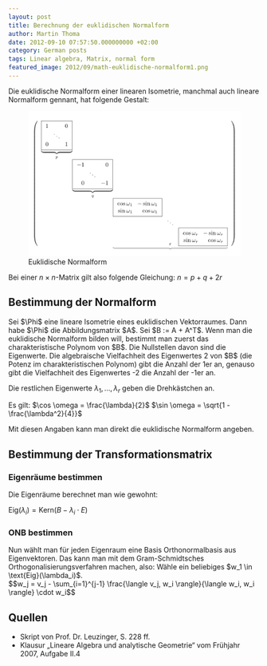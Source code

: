 ```yaml
---
layout: post
title: Berechnung der euklidischen Normalform
author: Martin Thoma
date: 2012-09-10 07:57:50.000000000 +02:00
category: German posts
tags: Linear algebra, Matrix, normal form
featured_image: 2012/09/math-euklidische-normalform1.png
---
```

Die euklidische Normalform einer linearen Isometrie, manchmal auch lineare Normalform gennant, hat folgende Gestalt:

<figure class="aligncenter">
            <a href="../images/2012/09/math-euklidische-normalform.png"><img src="../images/2012/09/math-euklidische-normalform.png" alt="Euklidische Normalform" style="max-width:512px;max-height:291px;" class="size-full wp-image-43911 "/></a>
            <figcaption class="text-center">Euklidische Normalform</figcaption>
        </figure>

Bei einer <span>$n \times n$</span>-Matrix gilt also folgende Gleichung:
<span>$n = p + q + 2r$</span>

<h2>Bestimmung der Normalform</h2>
Sei <span>$\Phi$</span> eine lineare Isometrie eines euklidischen Vektorraumes. Dann habe <span>$\Phi$</span> die Abbildungsmatrix <span>$A$</span>.
Sei <span>$B := A + A^T$</span>.
Wenn man die euklidische Normalform bilden will, bestimmt man zuerst das charakteristische Polynom von <span>$B$</span>. Die Nullstellen davon sind die Eigenwerte. Die algebraische Vielfachheit des Eigenwertes 2 von <span>$B$</span> (die Potenz im charakteristischen Polynom) gibt die Anzahl der 1er an, genauso gibt die Vielfachheit des Eigenwertes -2 die Anzahl der -1er an.

Die restlichen Eigenwerte <span>$\lambda_1, \dots, \lambda_r$</span> geben die Drehkästchen an.

Es gilt:
<span>$\cos \omega = \frac{\lambda}{2}$</span>
<span>$\sin \omega = \sqrt{1 - \frac{\lambda^2}{4}}$</span>

Mit diesen Angaben kann man direkt die euklidische Normalform angeben.


## Bestimmung der Transformationsmatrix
<h3>Eigenräume bestimmen</h3>
Die Eigenräume berechnet man wie gewohnt:

<span>$\text{Eig}(\lambda_i) = \text{Kern}(B- \lambda_i \cdot E)$</span>

<h3>ONB bestimmen</h3>
Nun wählt man für jeden Eigenraum eine Basis Orthonormalbasis aus Eigenvektoren. Das kann man mit dem Gram-Schmidtsches Orthogonalisierungsverfahren machen, also:
Wähle ein beliebiges <span>$w_1 \in \text{Eig}(\lambda_i)$</span>.

<div>$$w_j = v_j - \sum_{i=1}^{j-1} \frac{\langle v_j, w_i \rangle}{\langle w_i, w_i \rangle} \cdot w_i$$</div>


## Quellen
<ul>
	<li>Skript von Prof. Dr. Leuzinger, S. 228 ff.</li>
	<li>Klausur &bdquo;Lineare Algebra und analytische Geometrie&ldquo; vom Frühjahr 2007, Aufgabe II.4</li>
</ul>
